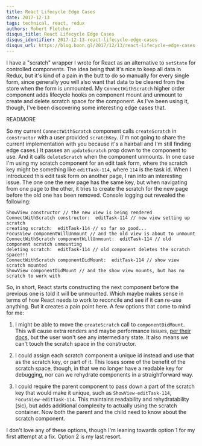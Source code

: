 ```yaml
---
title: React Lifecycle Edge Cases
date: 2017-12-13
tags: technical, react, redux
authors: Robert Fletcher
disqus_title: React Lifecycle Edge Cases
disqus_identifier: 2017-12-13-react-lifecycle-edge-cases
disqus_url: https://blog.boon.gl/2017/12/13/react-lifecycle-edge-cases.html
---
```


I have a "scratch" wrapper I wrote for React as an alternative to `setState`
for controlled components. The idea being that it's nice to keep all data in
Redux, but it's kind of a pain in the butt to do so manually for every single
form, since generally you will also want that data to be cleared from the store
when the form is unmounted. My `ConnectWithScratch` higher order component adds
lifecycle hooks on component mount and unmount to create and delete scratch
space for the component. As I've been using it, though, I've been discovering
some interesting edge cases that.

READMORE

So my current `ConnectWithScratch` component calls `createScratch` in
`constructor` with a user provided `scratchKey`. (I'm not going to share the
current implementation with you because it's a hairball and I'm still finding
edge cases.) It passes an `updateScratch` prop down to the component to use.
And it calls `deleteScratch` when the component unmounts. In one case I'm using
my scratch component for an edit task form, where the scratch key might be
something like `editTask-114`, where `114` is the task id. When I introduced
this edit task form on another page, I ran into an interesting issue. The one
one the new page has the same key, but when navigating from one page to the
other, it tries to create the scratch for the new page before the old one has
been removed. Console logging out revealed the following:

```
ShowView constructor // the new view is being rendered
ConnectWithScratch constructor:  editTask-114 // new view setting up scratch
creating scratch:  editTask-114 // so far so good...
FocusView componentWillUnmount // and the old view is about to unmount
ConnectWithScratch componentWillUnmount:  editTask-114 // old component scratch unmounting
deleting scratch:  editTask-114 // old component deletes the scratch space!!!
ConnectWithScratch componentDidMount:  editTask-114 // show view scratch mounted
ShowView componentDidMount // and the show view mounts, but has no scratch to work with
```

So, in short, React starts constructing the next component before the previous
one is told it will be unmounted. Which maybe makes sense in terms of how React
needs to work to reconcile and see if it can re-use anything. But it creates a
pain point here. A few options that come to mind for me:

1) I might be able to move the `createScratch` call to `componentDidMount`.
  This will cause extra renders and maybe performance issues, [per their
  docs][component-did-mount], but the user won't see any intermediary state. It
  also means we can't touch the scratch space in the constructor.

2) I could assign each scratch component a unique id instead and use that as
  the scratch key, or part of it. This loses some of the benefit of the scratch
  space, though, in that we no longer have a readable key for debugging, nor
  can we rehydrate components in a straightforward way.

3) I could require the parent component to pass down a part of the scratch key
  that would make it unique, such as `ShowView-editTask-114`,
  `FocusView-editTask-114`. This maintains readability and rehydratability
  (sic), but adds additional complexity to actually using the scratch
  container. Now both the parent and the child need to know about the scratch
  component.

I don't love any of these options, though I'm leaning towards option 1 for my
first attempt at a fix. Option 2 is my last resort.

[component-did-mount]: https://reactjs.org/docs/react-component.html#componentdidmount
